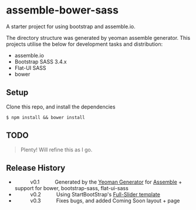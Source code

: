# assemble-bower-sass
A starter project for using bootstrap and assemble.io.

The directory structure was generated by yeoman assemble generator.
This projects utilise the below for development tasks and distribution:
* assemble.io
* Bootstrap SASS 3.4.x
* Flat-UI SASS
* bower

## Setup
Clone this repo, and install the dependencies
```
$ npm install && bower install
```

## TODO
> Plenty!  Will refine this as I go.


## Release History
 *    v0.1   Generated by the [Yeoman Generator](https://github.com/assemble/generator-assemble) for [Assemble](http://assemble.io) + support for bower, bootstrap-sass, flat-ui-sass
 *    v0.2   Using StartBootStrap's [Full-Slider template](http://startbootstrap.com/template-overviews/full-slider/)
 *    v0.3   Fixes bugs, and added Coming Soon layout + page

